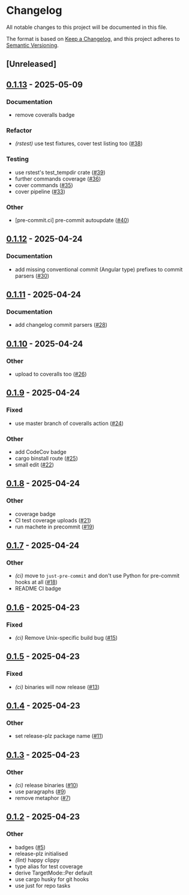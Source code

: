 # Changelog

All notable changes to this project will be documented in this file.

The format is based on [Keep a Changelog](https://keepachangelog.com/en/1.0.0/),
and this project adheres to [Semantic Versioning](https://semver.org/spec/v2.0.0.html).

## [Unreleased]

## [0.1.13](https://github.com/lmmx/isotarp/compare/v0.1.12...v0.1.13) - 2025-05-09

### <!-- 4 -->Documentation

- remove coveralls badge

### <!-- 5 -->Refactor

- *(rstest)* use test fixtures, cover test listing too ([#38](https://github.com/lmmx/isotarp/pull/38))

### <!-- 6 -->Testing

- use rstest's test_tempdir crate ([#39](https://github.com/lmmx/isotarp/pull/39))
- further commands coverage ([#36](https://github.com/lmmx/isotarp/pull/36))
- cover commands ([#35](https://github.com/lmmx/isotarp/pull/35))
- cover pipeline ([#33](https://github.com/lmmx/isotarp/pull/33))

### <!-- 9 -->Other

- [pre-commit.ci] pre-commit autoupdate ([#40](https://github.com/lmmx/isotarp/pull/40))

## [0.1.12](https://github.com/lmmx/isotarp/compare/v0.1.11...v0.1.12) - 2025-04-24

### <!-- 4 -->Documentation

- add missing conventional commit (Angular type) prefixes to commit parsers ([#30](https://github.com/lmmx/isotarp/pull/30))

## [0.1.11](https://github.com/lmmx/isotarp/compare/v0.1.10...v0.1.11) - 2025-04-24

### <!-- 4 -->Documentation

- add changelog commit parsers ([#28](https://github.com/lmmx/isotarp/pull/28))

## [0.1.10](https://github.com/lmmx/isotarp/compare/v0.1.9...v0.1.10) - 2025-04-24

### Other

- upload to coveralls too ([#26](https://github.com/lmmx/isotarp/pull/26))

## [0.1.9](https://github.com/lmmx/isotarp/compare/v0.1.8...v0.1.9) - 2025-04-24

### Fixed

- use master branch of coveralls action ([#24](https://github.com/lmmx/isotarp/pull/24))

### Other

- add CodeCov badge
- cargo binstall route ([#25](https://github.com/lmmx/isotarp/pull/25))
- small edit ([#22](https://github.com/lmmx/isotarp/pull/22))

## [0.1.8](https://github.com/lmmx/isotarp/compare/v0.1.7...v0.1.8) - 2025-04-24

### Other

- coverage badge
- CI test coverage uploads ([#21](https://github.com/lmmx/isotarp/pull/21))
- run machete in precommit ([#19](https://github.com/lmmx/isotarp/pull/19))

## [0.1.7](https://github.com/lmmx/isotarp/compare/v0.1.6...v0.1.7) - 2025-04-24

### Other

- *(ci)* move to `just-pre-commit` and don't use Python for pre-commit hooks at all ([#18](https://github.com/lmmx/isotarp/pull/18))
- README CI badge

## [0.1.6](https://github.com/lmmx/isotarp/compare/v0.1.5...v0.1.6) - 2025-04-23

### Fixed

- *(ci)* Remove Unix-specific build bug ([#15](https://github.com/lmmx/isotarp/pull/15))

## [0.1.5](https://github.com/lmmx/isotarp/compare/v0.1.4...v0.1.5) - 2025-04-23

### Fixed

- *(ci)* binaries will now release ([#13](https://github.com/lmmx/isotarp/pull/13))

## [0.1.4](https://github.com/lmmx/isotarp/compare/v0.1.3...v0.1.4) - 2025-04-23

### Other

- set release-plz package name ([#11](https://github.com/lmmx/isotarp/pull/11))

## [0.1.3](https://github.com/lmmx/isotarp/compare/v0.1.2...v0.1.3) - 2025-04-23

### Other

- *(ci)* release binaries ([#10](https://github.com/lmmx/isotarp/pull/10))
- use paragraphs ([#9](https://github.com/lmmx/isotarp/pull/9))
- remove metaphor ([#7](https://github.com/lmmx/isotarp/pull/7))

## [0.1.2](https://github.com/lmmx/isotarp/compare/v0.1.1...v0.1.2) - 2025-04-23

### Other

- badges ([#5](https://github.com/lmmx/isotarp/pull/5))
- release-plz initialised
- *(lint)* happy clippy
- type alias for test coverage
- derive TargetMode::Per default
- use cargo husky for git hooks
- use just for repo tasks
